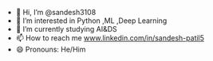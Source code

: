 - 👋 Hi, I’m @sandesh3108
- 👀 I’m interested in Python ,ML ,Deep Learning 
- 🌱 I’m currently studying AI&DS
- 📫 How to reach me www.linkedin.com/in/sandesh-patil5
- 😄 Pronouns: He/Him


<!---
sandesh3108/sandesh3108 is a ✨ special ✨ repository because its `README.md` (this file) appears on your GitHub profile.
You can click the Preview link to take a look at your changes.
--->
